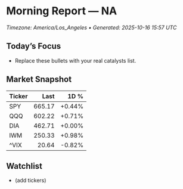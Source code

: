 # Morning Report — NA
_Timezone: America/Los_Angeles • Generated: 2025-10-16 15:57 UTC_

## Today’s Focus
- Replace these bullets with your real catalysts list.

## Market Snapshot
| Ticker | Last | 1D % |
|---|---:|---:|
| SPY | 665.17 | +0.44% |
| QQQ | 602.22 | +0.71% |
| DIA | 462.71 | +0.00% |
| IWM | 250.33 | +0.98% |
| ^VIX | 20.64 | -0.82% |

## Watchlist
- (add tickers)
